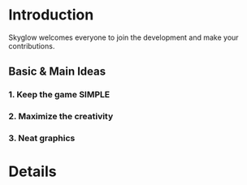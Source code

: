 # Introduction #

Skyglow welcomes everyone to join the development and make your contributions.
## Basic & Main Ideas ##
### 1. Keep the game **SIMPLE** ###
### 2. Maximize the creativity ###
### 3. Neat graphics ###


# Details #